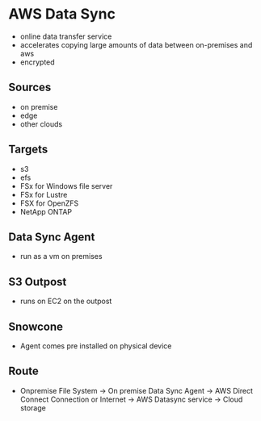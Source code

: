 # AWS Data Sync
- online data transfer service
- accelerates copying large amounts of data between on-premises and aws
- encrypted
## Sources
- on premise
- edge
- other clouds
## Targets
- s3
- efs
- FSx for Windows file server
- FSx for Lustre
- FSX for OpenZFS
- NetApp ONTAP

## Data Sync Agent
- run as a vm on premises
## S3 Outpost
- runs on EC2 on the outpost
## Snowcone
- Agent comes pre installed on physical device

## Route
- Onpremise File System -> On premise Data Sync Agent -> AWS Direct Connect Connection or Internet -> AWS Datasync service -> Cloud storage 